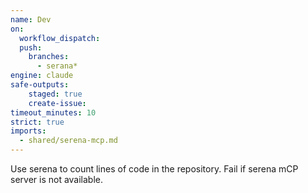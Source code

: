 ```yaml
---
name: Dev
on: 
  workflow_dispatch:
  push:
    branches:
      - serana*
engine: claude
safe-outputs:
    staged: true
    create-issue:
timeout_minutes: 10
strict: true
imports:
  - shared/serena-mcp.md
---
```


Use serena to count lines of code in the repository.
Fail if serena mCP server is not available.